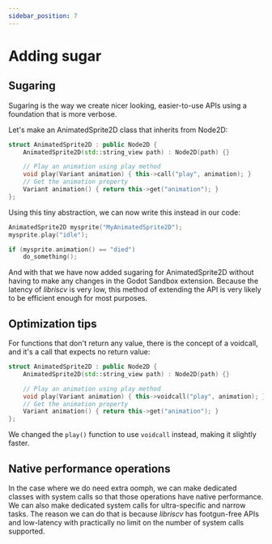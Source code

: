 ```yaml
---
sidebar_position: 7
---
```


# Adding sugar

## Sugaring

Sugaring is the way we create nicer looking, easier-to-use APIs using a foundation that is more verbose.

Let's make an AnimatedSprite2D class that inherits from Node2D:

```cpp
struct AnimatedSprite2D : public Node2D {
	AnimatedSprite2D(std::string_view path) : Node2D(path) {}

	// Play an animation using play method
	void play(Variant animation) { this->call("play", animation); }
	// Get the animation property
	Variant animation() { return this->get("animation"); }
};
```

Using this tiny abstraction, we can now write this instead in our code:

```cpp
AnimatedSprite2D mysprite("MyAnimatedSprite2D");
mysprite.play("idle");

if (mysprite.animation() == "died")
	do_something();
```

And with that we have now added sugaring for AnimatedSprite2D without having to make any changes in the Godot Sandbox extension. Because the latency of _libriscv_ is very low, this method of extending the API is very likely to be efficient enough for most purposes.


## Optimization tips

For functions that don't return any value, there is the concept of a voidcall, and it's a call that expects no return value:

```cpp
struct AnimatedSprite2D : public Node2D {
	AnimatedSprite2D(std::string_view path) : Node2D(path) {}

	// Play an animation using play method
	void play(Variant animation) { this->voidcall("play", animation); }
	// Get the animation property
	Variant animation() { return this->get("animation"); }
};
```

We changed the `play()` function to use `voidcall` instead, making it slightly faster.


## Native performance operations

In the case where we do need extra oomph, we can make dedicated classes with system calls so that those operations have native performance. We can also make dedicated system calls for ultra-specific and narrow tasks. The reason we can do that is because _libriscv_ has footgun-free APIs and low-latency with practically no limit on the number of system calls supported.
